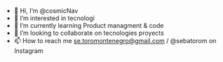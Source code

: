 - 👋 Hi, I’m @cosmicNav
- 👀 I’m interested in tecnologi
- 🌱 I’m currently learning Product managment & code
- 💞️ I’m looking to collaborate on tecnologies proyects
- 📫 How to reach me se.toromontenegro@gmail.com / @sebatorom on Instagram

<!---
cosmicNav/cosmicNav is a ✨ special ✨ repository because its `README.md` (this file) appears on your GitHub profile.
You can click the Preview link to take a look at your changes.
--->
